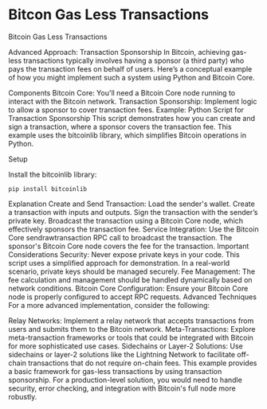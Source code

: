 # Bitcon Gas Less Transactions
Bitcoin Gas Less Transactions

Advanced Approach: Transaction Sponsorship
In Bitcoin, achieving gas-less transactions typically involves having a sponsor (a third party) who pays the transaction fees on behalf of users. Here’s a conceptual example of how you might implement such a system using Python and Bitcoin Core.

Components
Bitcoin Core: You'll need a Bitcoin Core node running to interact with the Bitcoin network.
Transaction Sponsorship: Implement logic to allow a sponsor to cover transaction fees.
Example: Python Script for Transaction Sponsorship
This script demonstrates how you can create and sign a transaction, where a sponsor covers the transaction fee. This example uses the bitcoinlib library, which simplifies Bitcoin operations in Python.

Setup

Install the bitcoinlib library:

`pip install bitcoinlib`


Explanation
Create and Send Transaction:
Load the sender's wallet.
Create a transaction with inputs and outputs.
Sign the transaction with the sender’s private key.
Broadcast the transaction using a Bitcoin Core node, which effectively sponsors the transaction fee.
Service Integration:
Use the Bitcoin Core sendrawtransaction RPC call to broadcast the transaction.
The sponsor's Bitcoin Core node covers the fee for the transaction.
Important Considerations
Security: Never expose private keys in your code. This script uses a simplified approach for demonstration. In a real-world scenario, private keys should be managed securely.
Fee Management: The fee calculation and management should be handled dynamically based on network conditions.
Bitcoin Core Configuration: Ensure your Bitcoin Core node is properly configured to accept RPC requests.
Advanced Techniques
For a more advanced implementation, consider the following:

Relay Networks: Implement a relay network that accepts transactions from users and submits them to the Bitcoin network.
Meta-Transactions: Explore meta-transaction frameworks or tools that could be integrated with Bitcoin for more sophisticated use cases.
Sidechains or Layer-2 Solutions: Use sidechains or layer-2 solutions like the Lightning Network to facilitate off-chain transactions that do not require on-chain fees.
This example provides a basic framework for gas-less transactions by using transaction sponsorship. For a production-level solution, you would need to handle security, error checking, and integration with Bitcoin's full node more robustly.

